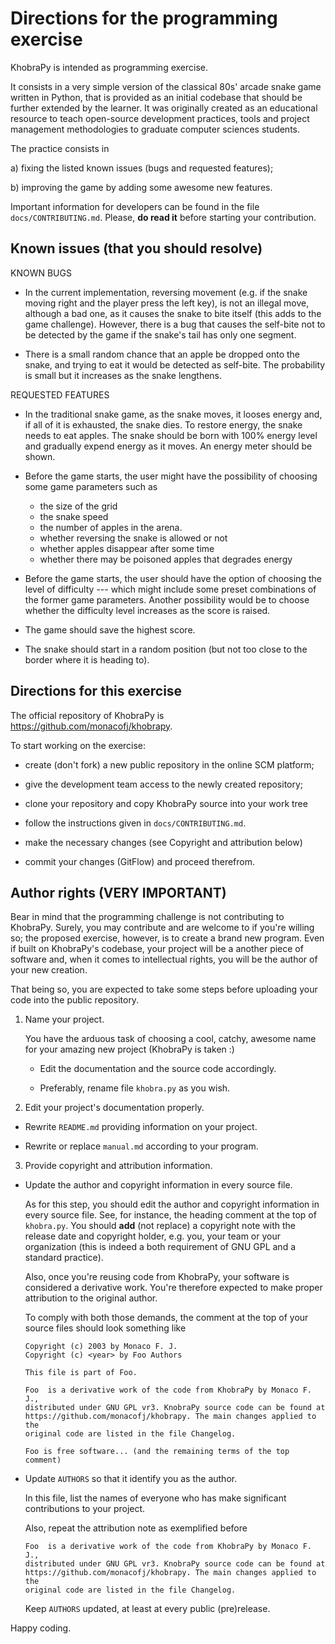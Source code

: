 
 Directions for the programming exercise
 =======================================
 
 KhobraPy is intended as programming exercise.

 It consists in a very simple version of the classical 80s' arcade snake game
 written in Python, that is provided as an initial codebase  that should be 
 further extended by the learner. It was originally created as an educational
 resource to teach open-source development practices, tools and project
 management methodologies to graduate computer sciences students.

   The practice consists in

   a) fixing the listed known issues (bugs and requested features);
   
   b) improving the game by adding some awesome new features.

 Important information for developers can be found in the file
 `docs/CONTRIBUTING.md`. Please, **do read it** before starting your
 contribution.

 Known issues (that you should resolve)
 --------------------------------------

 KNOWN BUGS

 * In the current implementation, reversing movement (e.g. if the snake moving
   right and the player press the left key), is not an illegal move, although
   a bad one, as it causes the snake to bite itself (this adds to the game
   challenge). However, there is a bug that causes the self-bite not to be
   detected by the game if the snake's tail has only one segment.

 * There is a small random chance that an apple be dropped onto the snake, and
   trying to eat it would be detected as self-bite. The probability is small
   but it increases as the snake lengthens.  

 REQUESTED FEATURES

 * In the traditional snake game, as the snake moves, it looses energy and,
   if all of it is exhausted, the snake dies. To restore energy, the snake
   needs to eat apples. The snake should be born with 100% energy level and
   gradually expend energy as it moves. An energy meter should be shown.

 * Before the game starts, the user might have the possibility of choosing
   some game parameters such as

	  * the size of the grid
	  * the snake speed
   	  * the number of apples in the arena. 
	  * whether reversing the snake is allowed or not
	  * whether apples disappear after some time
	  * whether there may be poisoned apples that degrades energy

 * Before the game starts, the user should have the option of choosing
   the level of difficulty --- which might include some preset combinations
   of the former game parameters. Another possibility would be to choose
   whether the difficulty level increases as the score is raised.

 * The game should save the highest score.
  
 * The snake should start in a random position (but not too close to the
   border where it is heading to).

 Directions for this exercise
 ------------------------------

 The official repository of KhobraPy is https://github.com/monacofj/khobrapy.

 To start working on the exercise:

 * create (don't fork) a new public repository in the online SCM platform;

 * give the development team access to the newly created repository;

 * clone your repository and copy KhobraPy source into your work tree

 * follow the instructions given in `docs/CONTRIBUTING.md`.

 * make the necessary changes (see Copyright and attribution below)

 * commit your changes (GitFlow) and proceed therefrom.

 Author rights **(VERY IMPORTANT)**
 -------------------------------

 Bear in mind that the programming challenge is not contributing to KhobraPy.
 Surely, you may contribute and are welcome to if you're willing so; the
 proposed exercise, however, is to create a brand new program. Even if built
 on KhobraPy's codebase, your project will be a another piece of software and,
 when it comes to intellectual rights, you will be the author of your new
 creation. 

 That being so, you are expected to take some steps before uploading your code
 into the public repository.


 1) Name your project.

    You have the arduous task of choosing a cool, catchy, awesome name
    for your amazing new project (KhobraPy is taken :)

    * Edit the documentation and the source code accordingly.
    
    * Preferably, rename file `khobra.py` as you wish.

 2) Edit your project's documentation properly.
 
   * Rewrite `README.md` providing information on your project.

   * Rewrite or replace `manual.md` according to your program.

 3) Provide copyright and attribution information.
   
   * Update the author and copyright information in every source file.

     As for this step, you should edit the author and copyright information
     in every source file. See, for instance, the heading comment at the
     top of `khobra.py`. You should **add** (not replace) a copyright note
     with the release date and copyright holder, e.g. you, your team or your
     organization (this is indeed a both requirement of GNU GPL and a standard
     practice). 

     Also, once you're reusing code from KhobraPy, your software is considered
     a derivative work. You're therefore expected to make proper attribution
     to the original author.

     To comply with both those demands, the comment at the top of your source
     files should look something like 

     ```
     Copyright (c) 2003 by Monaco F. J. 
     Copyright (c) <year> by Foo Authors

     This file is part of Foo.

     Foo  is a derivative work of the code from KhobraPy by Monaco F. J.,
     distributed under GNU GPL vr3. KnobraPy source code can be found at
     https://github.com/monacofj/khobrapy. The main changes applied to the
     original code are listed in the file Changelog.

     Foo is free software... (and the remaining terms of the top comment)
      ```
       
   * Update `AUTHORS` so that it identify you as the author.

     In this file, list the names of everyone who has make significant
     contributions to your project. 

     Also, repeat the attribution note as exemplified before

     ```
     Foo  is a derivative work of the code from KhobraPy by Monaco F. J.,
     distributed under GNU GPL vr3. KnobraPy source code can be found at
     https://github.com/monacofj/khobrapy. The main changes applied to the
     original code are listed in the file Changelog.
     ```

     Keep `AUTHORS` updated, at least at every public (pre)release.



Happy coding.
